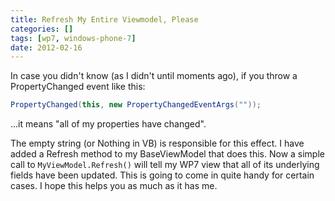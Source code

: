 ```yaml
---
title: Refresh My Entire Viewmodel, Please
categories: []
tags: [wp7, windows-phone-7]
date: 2012-02-16
---
```


In case you didn't know (as I didn't until moments ago), if you throw a PropertyChanged event like this:

``` csharp
PropertyChanged(this, new PropertyChangedEventArgs(""));
```

...it means "all of my properties have changed".

The empty string (or Nothing in VB) is responsible for this effect. I have added a Refresh method to my BaseViewModel that does this. Now a simple call to `MyViewModel.Refresh()` will tell my WP7 view that all of its underlying fields have been updated. This is going to come in quite handy for certain cases. I hope this helps you as much as it has me.

